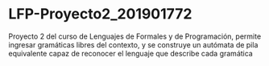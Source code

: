 # LFP-Proyecto2_201901772
 Proyecto 2 del curso de Lenguajes de Formales y de Programación, permite ingresar gramáticas libres del contexto, y se construye un autómata de pila  equivalente capaz de reconocer el lenguaje que describe cada gramática
